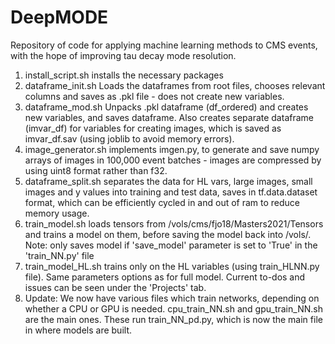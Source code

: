 # DeepMODE
Repository of code for applying machine learning methods to CMS events, with the hope of improving tau decay mode resolution.

1) install_script.sh
installs the necessary packages 
2) dataframe_init.sh
Loads the dataframes from root files, chooses relevant columns and saves as .pkl file - does not create new variables.
3) dataframe_mod.sh
Unpacks .pkl dataframe (df_ordered) and creates new variables, and saves dataframe. Also creates separate dataframe (imvar_df) for variables for creating images, which is saved as imvar_df.sav (using joblib to avoid memory errors).
4) image_generator.sh implements imgen.py, to generate and save numpy arrays of images in 100,000 event batches - images are compressed by using uint8 format rather than f32. 
5) dataframe_split.sh separates the data for HL vars, large images, small images and y values into training and test data, saves in tf.data.dataset format, which can be efficiently cycled in and out of ram to reduce memory usage.
6) train_model.sh loads tensors from /vols/cms/fjo18/Masters2021/Tensors and trains a model on them, before saving the model back into /vols/. Note: only saves model if 'save_model' parameter is set to 'True' in the 'train_NN.py' file
7) train_model_HL.sh trains only on the HL variables (using train_HLNN.py file). Same parameters options as for full model.
Current to-dos and issues can be seen under the 'Projects' tab.
8) Update: We now have various files which train networks, depending on whether a CPU or GPU is needed. cpu_train_NN.sh and gpu_train_NN.sh are the main ones. These run train_NN_pd.py, which is now the main file in where models are built. 
